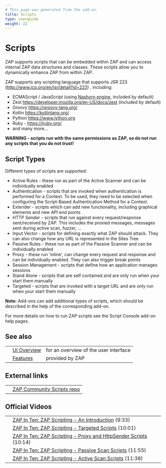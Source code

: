 ```yaml
---
# This page was generated from the add-on.
title: Scripts
type: userguide
weight: 22
---
```


# Scripts

ZAP supports scripts that can be embedded within ZAP and can access internal ZAP data structures and classes.
These scripts allow you to dynamically enhance ZAP from within ZAP.

ZAP supports any scripting language that supports JSR 223 (http://www.jcp.org/en/jsr/detail?id=223) , including:

* ECMAScript / JavaScript (using [Nashorn engine](https://docs.oracle.com/javase/8/docs/technotes/guides/scripting/nashorn/), included by default)
* Zest <https://developer.mozilla.org/en-US/docs/zest> (included by default)
* Groovy <https://groovy-lang.org/>
* Kotlin <https://kotlinlang.org/>
* Python <https://www.jython.org>
* Ruby - <https://jruby.org/>
* and many more...

**WARNING - scripts run with the same permissions as ZAP, so do not run any scripts that you do not trust!**

## Script Types

Different types of scripts are supported:

* Active Rules - these run as part of the Active Scanner and can be individually enabled
* Authentication - scripts that are invoked when authentication is performed for a Context. To be used, they need to be selected when configuring the Script-Based Authentication Method for a Context.
* Extender - scripts which can add new functionality, including graphical elements and new API end points
* HTTP Sender - scripts that run against every request/response sent/received by ZAP. This includes the proxied messages, messages sent during active scan, fuzzer, ...
* Input Vector - scripts for defining exactly what ZAP should attack. They can also change how any URL is represented in the Sites Tree
* Passive Rules - these run as part of the Passive Scanner and can be individually enabled
* Proxy - these run 'inline', can change every request and response and can be individually enabled. They can also trigger break points
* Session Management - scripts that define how an application manages sessions
* Stand Alone - scripts that are self contained and are only run when your start them manually
* Targeted - scripts that are invoked with a target URL and are only run when your start them manually

**Note:** Add-ons can add additional types of scripts, which should be described in the help of the corresponding add-on.

For more details on how to run ZAP scripts see the Script Console add-on help pages.

## See also

|   |                                           |                                       |
|---|-------------------------------------------|---------------------------------------|
|   | [UI Overview](/docs/desktop/ui/)          | for an overview of the user interface |
|   | [Features](/docs/desktop/start/features/) | provided by ZAP                       |

## External links

|   |                                                                            |
|---|----------------------------------------------------------------------------|
|   | [ZAP Community Scripts repo](https://github.com/zaproxy/community-scripts) |

## Official Videos

|   |                                                                                                                            |
|---|----------------------------------------------------------------------------------------------------------------------------|
|   | [ZAP In Ten: ZAP Scripting - An Introduction](https://play.sonatype.com/watch/7gR4qYzUZ686wEDMBfxGdf) (9:33)               |
|   | [ZAP In Ten: ZAP Scripting - Targeted Scripts](https://play.sonatype.com/watch/JzX1YkJqdk7BYTMHikh433) (10:01)             |
|   | [ZAP In Ten: ZAP Scripting - Proxy and HttpSender Scripts](https://play.sonatype.com/watch/4no8EY1iB8RdnQLPFpYi2a) (10:14) |
|   | [ZAP In Ten: ZAP Scripting - Passive Scan Scripts](https://play.sonatype.com/watch/HfENJ3GJB3zbD6sMscDrjD) (11:55)         |
|   | [ZAP In Ten: ZAP Scripting - Active Scan Scripts](https://play.sonatype.com/watch/aEwqErXFMTYdDDQbTgnJeA) (11:38)          |
